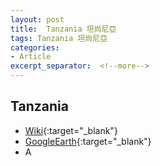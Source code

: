 ```yaml
---
layout: post
title:  Tanzania 坦尚尼亞
tags: Tanzania 坦尚尼亞 
categories:
- Article
excerpt_separator:  <!--more-->
---
```

## Tanzania 
- [Wiki](https://zh.wikipedia.org/w/index.php?search=Tanzania "Wiki"){:target="_blank"} 
- [GoogleEarth](https://earth.google.com/web/search/Tanzania "GoogleEarth"){:target="_blank"} 
- A 

